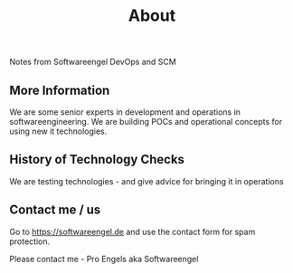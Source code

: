 ﻿---
layout: page
title: About
permalink: /about/
---

Notes from Softwareengel DevOps and SCM

## More Information

We are some senior experts in development and operations in softwareengineering. We are building POCs and operational concepts for using new it technologies.

## History of Technology Checks

We are testing technologies - and give advice for bringing it in operations  

## Contact me / us

Go to <https://softwareengel.de> and use the contact form for spam protection.

Please contact me - Pro Engels aka Softwareengel